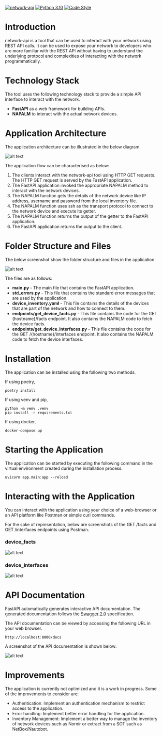 [![network-api](https://github.com/SudarshanVK/network-api/actions/workflows/main.yaml/badge.svg)](https://github.com/SudarshanVK/network-api/actions/workflows/main.yaml)
[![Python 3.10](https://img.shields.io/badge/python-3.10-blue.svg)](https://www.python.org/downloads/release/python-310/)
[![Code Style](https://img.shields.io/badge/code%20style-black-000000.svg)](https://github.com/ambv/black)

# Introduction

network-api is a tool that can be used to interact with your network using REST API calls.
It can be used to expose your network to developers who are more familiar with the REST API
without having to understand the underlying protocol and complexities of interacting with the network programmatically.

# Technology Stack

The tool uses the following technology stack to provide a simple API interface to interact with the network.

- **FastAPI** as a web framework for building APIs.
- **NAPALM** to interact with the actual network devices.

# Application Architecture

The application architecture can be illustrated in the below diagram.

![alt text](images/architecture.png)

The application flow can be characterised as below:

1. The clients interact with the network-api tool using HTTP GET requests. The HTTP GET request is served by the FastAPI application.
2. The FastAPI application invoked the appropriate NAPALM method to interact with the network devices.
3. The NAPALM function gets the details of the network device like IP address, username and password from the local inventory file.
4. The NAPALM function uses ssh as the transport protocol to connect to the network device and execute its getter.
5. The NAPALM function returns the output of the getter to the FastAPI application.
6. The FastAPI application returns the output to the client.

# Folder Structure and Files

The below screenshot show the folder structure and files in the application.

![alt text](images/folder_structure.png)

The files are as follows:

- **main.py** - The main file that contains the FastAPI application.
- **std_errors.py** - This file that contains the standard error messages that are used by the application.
- **device_inventory.yaml** - This file contains the details of the devices that are part of the network and how to connect to them.
- **endpoints/get_device_facts.py** - This file contains the code for the GET {hostname}/facts endpoint. It also contains the
  NAPALM code to fetch the device facts.
- **endpoints/get_device_interfaces.py** - This file contains the code for the GET /{hostname}/interfaces endpoint. It also contains the
  NAPALM code to fetch the device interfaces.

# Installation

The application can be installed using the following two methods.

If using poetry,

```
poetry install
```

If using venv and pip,

```
python -m venv .venv
pip install -r requirements.txt
```

If using docker,

```
docker-compose up
```

# Starting the Application

The application can be started by executing the following command in the virtual
environment created during the installation process.

```
uvicorn app.main:app --reload
```

# Interacting with the Application

You can interact with the application using your choice of a web-browser or an API platform like Postman or simple curl commands.

For the sake of representation, below are screenshots of the GET /facts and GET /interfaces endpoints using Postman.

### device_facts

![alt text](images/postman_device_facts.png)

### device_interfaces

![alt text](images/postman_device_interfaces.png)

# API Documentation

FastAPI automatically generates interactive API documentation. The generated documentation follows the [Swagger 2.0](https://swagger.io/specification/) specification.

The API documentation can be viewed by accessing the following URL in your web browser.

```
http://localhost:8000/docs
```

A screenshot of the API documentation is shown below:

![alt text](images/api_documentation.png)

# Improvements

The application is currently not optimized and it is a work in progress.
Some of the improvements to consider are:

- Authentication: Implement an authentication mechanism to restrict access to the application.
- Error handling: Implement better error handling for the application.
- Inventory Management: Implement a better way to manage the inventory of network devices such as Nornir or extract from a SOT such as NetBox/Nautobot.
